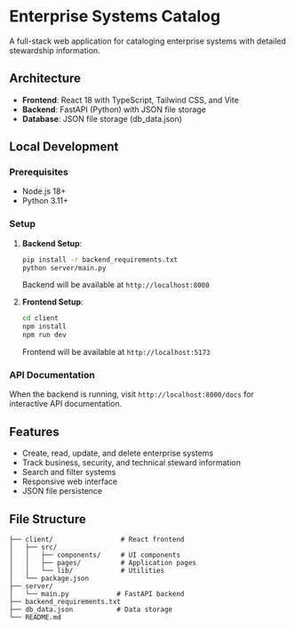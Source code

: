 # Enterprise Systems Catalog

A full-stack web application for cataloging enterprise systems with detailed stewardship information.

## Architecture

- **Frontend**: React 18 with TypeScript, Tailwind CSS, and Vite
- **Backend**: FastAPI (Python) with JSON file storage
- **Database**: JSON file storage (db_data.json)

## Local Development

### Prerequisites
- Node.js 18+
- Python 3.11+

### Setup

1. **Backend Setup**:
   ```bash
   pip install -r backend_requirements.txt
   python server/main.py
   ```
   Backend will be available at `http://localhost:8000`

2. **Frontend Setup**:
   ```bash
   cd client
   npm install
   npm run dev
   ```
   Frontend will be available at `http://localhost:5173`

### API Documentation

When the backend is running, visit `http://localhost:8000/docs` for interactive API documentation.

## Features

- Create, read, update, and delete enterprise systems
- Track business, security, and technical steward information
- Search and filter systems
- Responsive web interface
- JSON file persistence

## File Structure

```
├── client/                 # React frontend
│   ├── src/
│   │   ├── components/     # UI components
│   │   ├── pages/          # Application pages
│   │   └── lib/            # Utilities
│   └── package.json
├── server/
│   └── main.py            # FastAPI backend
├── backend_requirements.txt
├── db_data.json           # Data storage
└── README.md
```